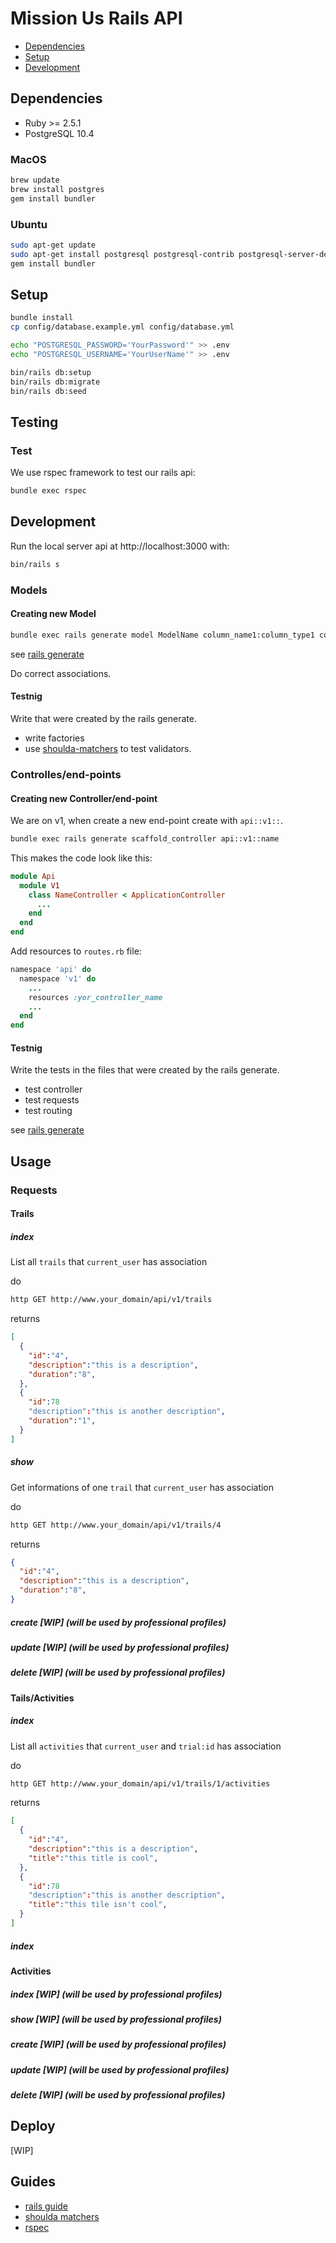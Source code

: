 # Mission Us Rails API

- [Dependencies](#dependencies)
- [Setup](#setup)
- [Development](#development)

## Dependencies

- Ruby >= 2.5.1
- PostgreSQL 10.4

### MacOS

```sh
brew update
brew install postgres
gem install bundler
```

### Ubuntu

```sh
sudo apt-get update
sudo apt-get install postgresql postgresql-contrib postgresql-server-dev-all cmake
gem install bundler
```

## Setup

```sh
bundle install
cp config/database.example.yml config/database.yml

echo "POSTGRESQL_PASSWORD='YourPassword'" >> .env
echo "POSTGRESQL_USERNAME='YourUserName'" >> .env

bin/rails db:setup
bin/rails db:migrate
bin/rails db:seed
```

## Testing

### Test

We use rspec framework to test our rails api:

```sh
bundle exec rspec
```

## Development

Run the local server api at http://localhost:3000 with:

```sh
bin/rails s
```

### Models

#### Creating new Model

```sh
bundle exec rails generate model ModelName column_name1:column_type1 column_name1:column_type1 ... column_name1:column_type1
```

see [rails generate](https://guides.rubyonrails.org/command_line.html#rails-generate)

Do correct associations.

#### Testnig

Write that were created by the rails generate.

- write factories
- use [shoulda-matchers](https://github.com/thoughtbot/shoulda-matchers) to test validators.


### Controlles/end-points

#### Creating new Controller/end-point

We are on v1, when create a new end-point create with `api::v1::`.

```sh
bundle exec rails generate scaffold_controller api::v1::name
```

This makes the code look like this:

```rb
module Api
  module V1
    class NameController < ApplicationController
      ...
    end
  end
end
```

Add resources to `routes.rb` file:

```rb
namespace 'api' do
  namespace 'v1' do
    ...
    resources :yor_controller_name
    ...
  end
end
```

#### Testnig

Write the tests in the files that were created by the rails generate.

- test controller
- test requests
- test routing

see [rails generate](https://guides.rubyonrails.org/command_line.html#rails-generate)

## Usage

### Requests

#### Trails

##### index

List all `trails` that `current_user` has association

do

```sh
http GET http://www.your_domain/api/v1/trails
```

returns

```json
[
  {
    "id":"4",
    "description":"this is a description",
    "duration":"8",
  },
  {
    "id":78
    "description":"this is another description",
    "duration":"1",
  }
]
```

##### show

Get informations of one `trail` that `current_user` has association

do

```sh
http GET http://www.your_domain/api/v1/trails/4
```

returns

```json
{
  "id":"4",
  "description":"this is a description",
  "duration":"8",
}
```

##### create [WIP] (will be used by professional profiles)

##### update [WIP] (will be used by professional profiles)

##### delete [WIP] (will be used by professional profiles)

#### Tails/Activities

##### index

List all `activities` that `current_user` and `trial:id` has association

do

```sh
http GET http://www.your_domain/api/v1/trails/1/activities
```

returns

```json
[
  {
    "id":"4",
    "description":"this is a description",
    "title":"this title is cool",
  },
  {
    "id":78
    "description":"this is another description",
    "title":"this tile isn't cool",
  }
]
```

##### index

#### Activities

##### index [WIP] (will be used by professional profiles)

##### show [WIP] (will be used by professional profiles)

##### create [WIP] (will be used by professional profiles)

##### update [WIP] (will be used by professional profiles)

##### delete [WIP] (will be used by professional profiles)

## Deploy

[WIP]

## Guides

- [rails guide](https://api.rubyonrails.org/)
- [shoulda matchers](https://github.com/thoughtbot/shoulda-matchers)
- [rspec](https://github.com/rspec/rspec-rails)
